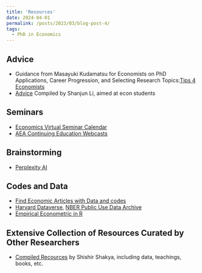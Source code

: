 ```yaml
---
title: 'Resources'
date: 2024-04-01
permalink: /posts/2023/03/blog-post-4/
tags:
  - PhD in Economics
---
```


## Advice

- Guidance from Masayuki Kudamatsu for Economists on PhD Applications, Career Progression, and Selecting Research Topics:[Tips 4 Economists](https://sites.google.com/site/mkudamatsu/tips4economists?authuser=0)
- [Advice](http://li.dyson.cornell.edu/phdRes.php) Compiled by Shanjun Li, aimed at econ students

## Seminars

- [Economics Virtual Seminar Calendar](https://ideas.repec.org/v/)
- [AEA Continuing Education Webcasts](https://www.aeaweb.org/conference/cont-ed)


## Brainstorming

- [Perplexity AI](https://perplexity.ai)

## Codes and Data

- [Find Economic Articles with Data and codes](https://ejd.econ.mathematik.uni-ulm.de/)
- [Harvard Dataverse](https://dataverse.harvard.edu/), [NBER Public Use Data Archive](https://shishirshakya.github.io/my_resources/)
- [Empirical Econometric in R](https://sites.google.com/site/waynelinchang/r-code)

## Extensive Collection of Resources Curated by Other Researchers

- [Compiled Recources](https://shishirshakya.github.io/my_resources/) by Shishir Shakya, including data, teachings, books, etc. 
